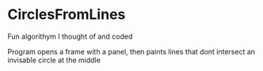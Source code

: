# CirclesFromLines
Fun algorithym I thought of and coded

Program opens a frame with a panel, then paints lines that dont intersect an invisable circle at the middle
